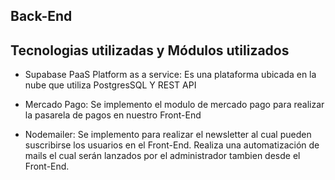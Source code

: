 ## Back-End

## Tecnologias utilizadas y Módulos utilizados

- Supabase PaaS Platform as a service: Es una plataforma ubicada en la nube que utiliza PostgresSQL Y REST API 

- Mercado Pago: Se implemento el modulo de mercado pago para realizar la pasarela de pagos en nuestro Front-End

- Nodemailer: Se implemento para realizar el newsletter al cual pueden suscribirse los usuarios en el Front-End. Realiza una automatización de mails el cual serán lanzados por el administrador tambien desde el Front-End.